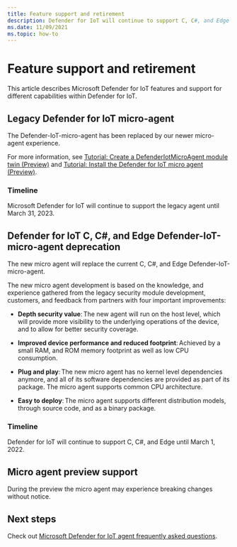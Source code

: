 ```yaml
---
title: Feature support and retirement
description: Defender for IoT will continue to support C, C#, and Edge until March 1, 2022. 
ms.date: 11/09/2021
ms.topic: how-to
---
```


# Feature support and retirement

This article describes Microsoft Defender for IoT features and support for different capabilities within Defender for IoT.

## Legacy Defender for IoT micro-agent

The Defender-IoT-micro-agent has been replaced by our newer micro-agent experience.

For more information, see [Tutorial: Create a DefenderIotMicroAgent module twin (Preview)](tutorial-create-micro-agent-module-twin.md) and [Tutorial: Install the Defender for IoT micro agent (Preview)](tutorial-standalone-agent-binary-installation.md).

### Timeline

Microsoft Defender for IoT will continue to support the legacy agent until March 31, 2023.

## Defender for IoT C, C#, and Edge Defender-IoT-micro-agent deprecation

The new micro agent will replace the current C, C#, and Edge Defender-IoT-micro-agent.  

The new micro agent development is based on the knowledge, and experience gathered from the legacy security module development, customers, and feedback from partners with four important improvements:

- **Depth security value**: The new agent will run on the host level, which will provide more visibility to the underlying operations of the device, and to allow for better security coverage.

- **Improved device performance and reduced footprint**: Achieved by a small RAM, and ROM memory footprint as well as low CPU consumption.  

- **Plug and play**: The new micro agent has no kernel level dependencies anymore, and all of its software dependencies are provided as part of its package. The micro agent supports common CPU architecture.

- **Easy to deploy**: The micro agent supports different distribution models, through source code, and as a binary package. 

### Timeline 

Defender for IoT will continue to support C, C#, and Edge until March 1, 2022. 

## Micro agent preview support

During the preview the micro agent may experience breaking changes without notice.

## Next steps

Check out [Microsoft Defender for IoT agent frequently asked questions](resources-agent-frequently-asked-questions.md).
